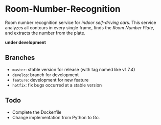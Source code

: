 # Room-Number-Recognition
Room number recognition service for *indoor self-driving car*s. This service analyzes all contours in every single frame, finds the *Room Number Plate*, and extracts the number from the plate.

**under development**

## Branches
- `master`: stable version for release (with tag named like v1.7.4)
- `develop`: branch for development
- `feature`: development for new feature
- `hotfix`: fix bugs occurred at a stable version

## Todo
- Complete the Dockerfile
- Change implementation from Python to Go.